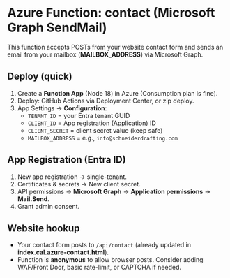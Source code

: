 
# Azure Function: contact (Microsoft Graph SendMail)

This function accepts POSTs from your website contact form and sends an email from your mailbox (**MAILBOX_ADDRESS**) via Microsoft Graph.

## Deploy (quick)
1. Create a **Function App** (Node 18) in Azure (Consumption plan is fine).
2. Deploy: GitHub Actions via Deployment Center, or zip deploy.
3. App Settings → **Configuration**:
   - `TENANT_ID` = your Entra tenant GUID
   - `CLIENT_ID` = App registration (Application) ID
   - `CLIENT_SECRET` = client secret value (keep safe)
   - `MAILBOX_ADDRESS` = e.g., `info@schneiderdrafting.com`

## App Registration (Entra ID)
1. New app registration → single-tenant.
2. Certificates & secrets → New client secret.
3. API permissions → **Microsoft Graph** → **Application permissions** → **Mail.Send**.
4. Grant admin consent.

## Website hookup
- Your contact form posts to `/api/contact` (already updated in **index.cal.azure-contact.html**).
- Function is **anonymous** to allow browser posts. Consider adding WAF/Front Door, basic rate-limit, or CAPTCHA if needed.
